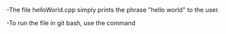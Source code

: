 -The file helloWorld.cpp simply prints the phrase "hello world" to the user.

-To run the file in git bash, use the command 

